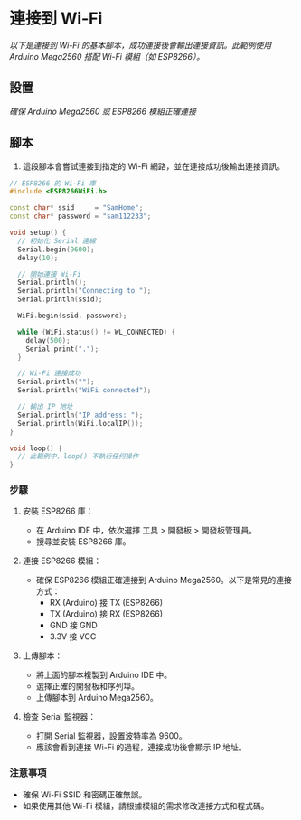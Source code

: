 # 連接到 Wi-Fi

_以下是連接到 Wi-Fi 的基本腳本，成功連接後會輸出連接資訊。此範例使用 Arduino Mega2560 搭配 Wi-Fi 模組（如 ESP8266）。_

## 設置

_確保 Arduino Mega2560 或 ESP8266 模組正確連接_

## 腳本

1. 這段腳本會嘗試連接到指定的 Wi-Fi 網路，並在連接成功後輸出連接資訊。

```cpp
// ESP8266 的 Wi-Fi 庫
#include <ESP8266WiFi.h>

const char* ssid     = "SamHome";
const char* password = "sam112233";

void setup() {
  // 初始化 Serial 連線
  Serial.begin(9600);
  delay(10);

  // 開始連接 Wi-Fi
  Serial.println();
  Serial.println("Connecting to ");
  Serial.println(ssid);

  WiFi.begin(ssid, password);

  while (WiFi.status() != WL_CONNECTED) {
    delay(500);
    Serial.print(".");
  }

  // Wi-Fi 連接成功
  Serial.println("");
  Serial.println("WiFi connected");

  // 輸出 IP 地址
  Serial.println("IP address: ");
  Serial.println(WiFi.localIP());
}

void loop() {
  // 此範例中，loop() 不執行任何操作
}
```

### 步驟
1. 安裝 ESP8266 庫：
   - 在 Arduino IDE 中，依次選擇 工具 > 開發板 > 開發板管理員。
   - 搜尋並安裝 ESP8266 庫。

2. 連接 ESP8266 模組：
   - 確保 ESP8266 模組正確連接到 Arduino Mega2560。以下是常見的連接方式：
     - RX (Arduino) 接 TX (ESP8266)
     - TX (Arduino) 接 RX (ESP8266)
     - GND 接 GND
     - 3.3V 接 VCC

3. 上傳腳本：
   - 將上面的腳本複製到 Arduino IDE 中。
   - 選擇正確的開發板和序列埠。
   - 上傳腳本到 Arduino Mega2560。

4. 檢查 Serial 監視器：
   - 打開 Serial 監視器，設置波特率為 9600。
   - 應該會看到連接 Wi-Fi 的過程，連接成功後會顯示 IP 地址。

### 注意事項
- 確保 Wi-Fi SSID 和密碼正確無誤。
- 如果使用其他 Wi-Fi 模組，請根據模組的需求修改連接方式和程式碼。